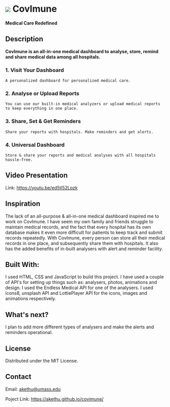 # <img src="https://img.icons8.com/plasticine/30/000000/protection-mask.png"/> CovImune

<strong>Medical Care Redefined</strong>

## Description

<strong>CovImune is an all-in-one medical dashboard to analyse, store, remind and share medical data among all hospitals.</strong>

### 1. Visit Your Dashboard

    A personalized dashboard for personalized medical care.

### 2. Analyse or Upload Reports

    You can use our built-in medical analyzers or upload medical reports to keep everything in one place.

### 3. Share, Set & Get Reminders

    Share your reports with hospitals. Make reminders and get alerts.

### 4. Universal Dashboard

    Store & share your reports and medical analyses with all hospitals hassle-free.



## Video Presentation

Link: https://youtu.be/ed5tl52Lpzk 


## Inspiration

The lack of an all-purpose & all-in-one medical dashboard inspired me to work on CovImune. I have seem my own family and friends struggle to maintain medical records, and the fact that every hospital has its own database makes it even more difficult for patients to keep track and submit records repeatedly. With CovImune, every person can store all their medical records in one place, and subsequently share them with hospitals. It also has the added benefits of in-built analysers with alert and reminder facility.


## Built With:

I used HTML, CSS and JavaScript to build this project. I have used a couple of API's for setting up things such as: analysers, photos, animations and design. 
I used the Endless Medical API for one of the analysers. I used icons8, unsplash API and LottiePlayer API for the icons, images and animations respectively.


## What's next?

I plan to add more different types of analysers and make the alerts and reminders operational.


## License

Distributed under the MIT License.


## Contact

Email: akethu@umass.edu 

Poject Link: https://akethu.github.io/covimune/
